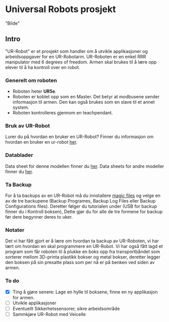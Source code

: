 # Universal Robots prosjekt
"Bilde"
## Intro
"UR-Robot" er et prosjekt som handler om å utvikle applikasjoner og arbeidsoppgaver for en UR-Robotarm. UR-Roboten er en enkel RRR manipulator med 6 degrees of freedom. Armen skal brukes til å lære opp elever til å ha kontroll over en robot. 


### Generelt om roboten

- Roboten heter **UR5e**.
- Roboten er koblet opp som en Master. Det betyr at modbusene sender informasjon til armen. Den kan også brukes som en slave til et annet system.
- Roboten kontrolleres gjennom en teachpendant.  

### Bruk av UR-Robot
Lurer du på hvordan en bruker en UR-Robot? Finner du informasjon om hvordan en bruker en ur-robot [her](https://github.com/robotikklinja/ur-robot/blob/master/tutorial/01.md).

### Datablader
Data sheet for denne modellen finner du [her](https://github.com/robotikklinja/ur-robot/blob/master/ur5e-32528_ur_technical_details_.pdf). Data sheets for andre modeller finner du [her](https://www.universal-robots.com/download-center/#/).

### Ta Backup
For å ta backups av en UR-Robot må du innstallere [magic files](https://www.universal-robots.com/download/?option=16449#section16447) og velge en av de tre backupene (Backup Programes, Backup Log Files eller Backup Configurations files). Deretter følger du tutorialen under (USB for backup finner du i Kontroll boksen), Dette gjør du for alle de tre formene for backup før dere begynner deres to uker.

### Notater
Det vi har fått gjort er å lære om hvordan ta backup av UR-Roboten, vi har lært om hvordan en skal programmere en UR-Robot. Vi har også fått lagd et program som får roboten til å plukke en boks opp fra transportbåndet som sorterer mellom 3D-printa plastikk bokser og metal bokser, deretter legger den boksen på sin presatte plass som per nå er på benken ved siden av armen. 

### To do
- [x] Ting å gjøre senere: Lage en hylle til boksene, finne en ny applikasjon for armen.
- [ ] Utvikle applikasjoner 
- [ ] Eventuellt Sikkerhetssensorer, sikre arbeidsområde
- [ ] Sammkjøre UR-Robot med Veicelle
